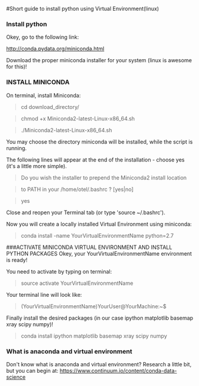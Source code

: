 #Short guide to install python using Virtual Environment(linux)

### Install python

Okey, go to the following link: 

<http://conda.pydata.org/miniconda.html>

Download the proper miniconda installer for your system (linux is awesome for this)!

### INSTALL MINICONDA

On terminal, install Miniconda:

>cd download_directory/

>chmod +x Miniconda2-latest-Linux-x86_64.sh

>./Miniconda2-latest-Linux-x86_64.sh

You may choose the directory miniconda will be installed, while the script is running.

The following lines will appear at the end of the installation - choose yes (it's a little more simple).


>Do you wish the installer to prepend the Miniconda2 install location

>to PATH in your /home/otel/.bashrc ? [yes|no]

>yes

Close and reopen your Terminal tab (or type 'source ~/.bashrc').

Now you will create a locally installed Virtual Environment using miniconda:

>conda install -name YourVirtualEnvironmentName python=2.7

###ACTIVATE MINICONDA VIRTUAL ENVIRONMENT AND INSTALL PYTHON PACKAGES
Okey, your YourVirtualEnvironmentName environment is ready!

You need to activate by typing on terminal:

>source activate YourVirtualEnvironmentName

Your terminal line will look like:

>(YourVirtualEnvironmentName)YourUser@YourMachine:~$ 

Finally install the desired packages (in our case ipython matplotlib basemap xray scipy numpy)!

>conda install ipython matplotlib basemap xray scipy numpy

### What is anaconda and virtual environment
Don't know what is anaconda and virtual environment? Research a little bit, but you can begin at:
<https://www.continuum.io/content/conda-data-science>